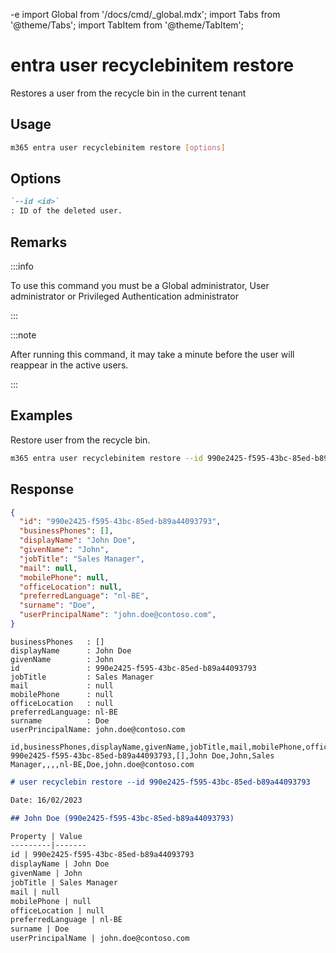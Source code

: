-e <!-- DISCLAIMER: All secrets, passwords, and sensitive values in this document are examples only and not real credentials. -->
import Global from '/docs/cmd/_global.mdx';
import Tabs from '@theme/Tabs';
import TabItem from '@theme/TabItem';

# entra user recyclebinitem restore

Restores a user from the recycle bin in the current tenant

## Usage

```sh
m365 entra user recyclebinitem restore [options]
```

## Options

```md definition-list
`--id <id>`
: ID of the deleted user.
```

<Global />

## Remarks

:::info

To use this command you must be a Global administrator, User administrator or Privileged Authentication administrator

:::

:::note

After running this command, it may take a minute before the user will reappear in the active users.

:::

## Examples

Restore user from the recycle bin.

```sh
m365 entra user recyclebinitem restore --id 990e2425-f595-43bc-85ed-b89a44093793
```

## Response

<Tabs>
  <TabItem value="JSON">

  ```json
  {
    "id": "990e2425-f595-43bc-85ed-b89a44093793",
    "businessPhones": [],
    "displayName": "John Doe",
    "givenName": "John",
    "jobTitle": "Sales Manager",
    "mail": null,
    "mobilePhone": null,
    "officeLocation": null,
    "preferredLanguage": "nl-BE",
    "surname": "Doe",
    "userPrincipalName": "john.doe@contoso.com",
  }
  ```

  </TabItem>
  <TabItem value="Text">

  ```text
  businessPhones   : []
  displayName      : John Doe
  givenName        : John
  id               : 990e2425-f595-43bc-85ed-b89a44093793
  jobTitle         : Sales Manager
  mail             : null
  mobilePhone      : null
  officeLocation   : null
  preferredLanguage: nl-BE
  surname          : Doe
  userPrincipalName: john.doe@contoso.com
  ```

  </TabItem>
  <TabItem value="CSV">

  ```csv
  id,businessPhones,displayName,givenName,jobTitle,mail,mobilePhone,officeLocation,preferredLanguage,surname,userPrincipalName
  990e2425-f595-43bc-85ed-b89a44093793,[],John Doe,John,Sales Manager,,,,nl-BE,Doe,john.doe@contoso.com
  ```

  </TabItem>
  <TabItem value="Markdown">

  ```md
  # user recyclebin restore --id 990e2425-f595-43bc-85ed-b89a44093793

  Date: 16/02/2023

  ## John Doe (990e2425-f595-43bc-85ed-b89a44093793)

  Property | Value
  ---------|-------
  id | 990e2425-f595-43bc-85ed-b89a44093793
  displayName | John Doe
  givenName | John
  jobTitle | Sales Manager
  mail | null
  mobilePhone | null
  officeLocation | null
  preferredLanguage | nl-BE
  surname | Doe
  userPrincipalName | john.doe@contoso.com
  ```

  </TabItem>
</Tabs>
